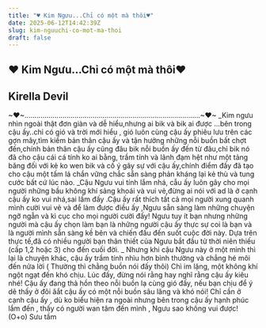 ```yaml
---
title: "♥ Kim Ngưu...Chỉ có một mà thôi♥"
date: 2025-06-12T14:42:39Z
slug: kim-nguuchi-co-mot-ma-thoi
draft: false
---
```


## ♥ Kim Ngưu...Chỉ có một mà thôi♥

## Kirella Devil

~♥~........................................................................................~♥~
       _Kim ngưu nhìn ngoài thật đơn giàn và dễ hiểu,nhưng ai bik và bik ai được ...bên trong cậu ấy..chỉ có gió và trời mới hiểu , gió luôn cùng cậu ấy phiêu lưu trên các gợn mây,tìm kiếm bản thân cậu ấy và tận hưởng những nỗi buồn bất chợt đến,chính bản thân cậu ấy cũng đâu bik nỗi buồn ấy đến từ đâu,chỉ bik nó đã cho cậu cái cá tính ko ai bằng, trầm tính và lãnh đạm hệt như một tảng băng đối với kẻ ko wen bik và cố ý gây sự với cậu ấy,chính điểm đấy đã tạo cho cậu một tấm lá chắn vững chắc sẵn sàng phản kháng lại kẻ thù và tung cước bất cứ lúc nào.
     _Cậu Ngưu vui tính lắm nhá, cẫu ấy luôn gây cho mọi người những bầu không khí sảng khoái và vui vẻ,đừng ai nói với ad là ở cạnh cậu ấy ko vui nhá,sai lầm đấy .Cậu ấy rất thích tất cả mọi người xung quanh mình cười vui vẻ và để làm được điều ấy ,Ngưu sẵn sàng làm những chuyện ngỡ ngẫn và kì cục cho mọi người cười đấy! Ngưu tuy ít bạn nhưng những người mà cậu ấy chọn làm bạn là những người cậu ấy thực sự coi là bạn và là người mình sẵn sàng kề bên và chiến đấu đến suốt cuộc đời này. Dựa trên thực tế,đã có nhiều người bạn thân thiết của Ngưu bắt đầu tử thời niên thiếu (cấp 1,2 hoặc 3) cho đến cuối đời.
     _ Nhưng khi cậu Ngưu này ở một mình thì lại là chuyện khác, cậu ấy trầm tính nhìu hơn bình thường và chẳng hé môi đến nửa lời ( Thường thì chằng buồn nói đấy thôi) Chì im lặng, một không khí ngột ngạt đến khó chịu. Lúc đấy, đừng nói rằng hay nghĩ rằng cậu ấy kiêu nhé! Cậu ấy đang thả hồn theo nỗi buồn lạ cùng gió đấy, nếu bạn chịu để ý dẽ thấy ở đôi ăắt cậu ấy có một nỗi buồn sâu lăng và khó nói! Chỉ cần ở cạnh cậu ấy , dù ko biểu hiện ra ngoài nhưng bên trong cậu ấy hạnh phúc lắm đến , thấy có người wan tâm đến mình , Ngưu sao không vui được! (O+o)
Sưu tầm
